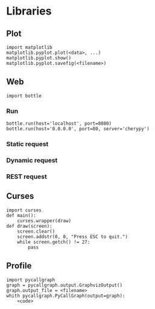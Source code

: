 Libraries
=========


Plot
----
```
import matplotlib
matplotlib.pyplot.plot(<data>, ...)
matplotlib.pyplot.show()
matplotlib.pyplot.savefig(<filename>)
```


Web
---
```
import bottle
```

### Run
```
bottle.run(host='localhost', port=8080)
bottle.run(host='0.0.0.0', port=80, server='cherypy')
```

### Static request

### Dynamic request

### REST request


Curses
------
```
import curses
def main():
    curses.wrapper(draw)
def draw(screen):
    screen.clear()
    screen.addstr(0, 0, "Press ESC to quit.")
    while screen.getch() != 27:
        pass
```



Profile
-------
```
import pycallgraph
graph = pycallgraph.output.GraphvizOutput()
graph.output_file = <filename>
whith pycallgraph.PyCallGraph(output=graph):
    <code>
```

